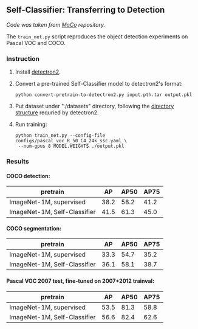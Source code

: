 
## Self-Classifier: Transferring to Detection

*Code was taken from [MoCo](https://github.com/facebookresearch/moco/tree/master/detection) repository.*

The `train_net.py` script reproduces the object detection experiments on Pascal VOC and COCO.

### Instruction

1. Install [detectron2](https://github.com/facebookresearch/detectron2/blob/master/INSTALL.md).

1. Convert a pre-trained Self-Classifier model to detectron2's format:
   ```
   python convert-pretrain-to-detectron2.py input.pth.tar output.pkl
   ```

1. Put dataset under "./datasets" directory,
   following the [directory structure](https://github.com/facebookresearch/detectron2/tree/master/datasets)
	 requried by detectron2.

1. Run training:
   ```
   python train_net.py --config-file configs/pascal_voc_R_50_C4_24k_ssc.yaml \
	--num-gpus 8 MODEL.WEIGHTS ./output.pkl
   ```

### Results

#### COCO detection:

| pretrain | AP | AP50 | AP75 |
|----------|----|------|------|
|ImageNet-1M, supervised|38.2 | 58.2 | 41.2 |
|ImageNet-1M, Self-Classifier|41.5 | 61.3 | 45.0 |

#### COCO segmentation:

| pretrain | AP | AP50 | AP75 |
|----------|----|------|------|
|ImageNet-1M, supervised|33.3 | 54.7 | 35.2|
|ImageNet-1M, Self-Classifier|36.1 | 58.1 | 38.7 |

#### Pascal VOC 2007 test, fine-tuned on 2007+2012 trainval:

| pretrain | AP | AP50 | AP75 |
|----------|----|------|------|
|ImageNet-1M, supervised|53.5 | 81.3 | 58.8 |
|ImageNet-1M, Self-Classifier|56.6 | 82.4 | 62.6 |



